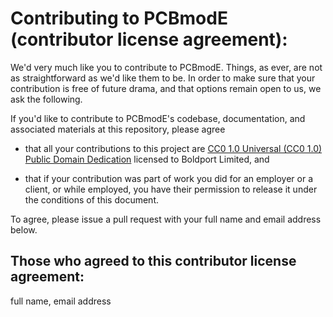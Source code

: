 # Contributing to PCBmodE (contributor license agreement):

We'd very much like you to contribute to PCBmodE. Things, as ever, are not as straightforward as we'd like them to be. In order to make sure that your contribution is free of future drama, and that options remain open to us, we ask the following.

If you'd like to contribute to PCBmodE's codebase, documentation, and associated materials at this repository, please agree

* that all your contributions to this project are [CC0 1.0 Universal (CC0 1.0) Public Domain Dedication](https://creativecommons.org/publicdomain/zero/1.0) licensed to Boldport Limited, and

* that if your contribution was part of work you did for an employer or a client, or while employed, you have their permission to release it under the conditions of this document.

To agree, please issue a pull request with your full name and email address below.

## Those who agreed to this contributor license agreement:
full name, email address
